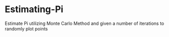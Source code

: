 # Estimating-Pi
Estimate Pi utilizing Monte Carlo Method and given a number of iterations to randomly plot points
